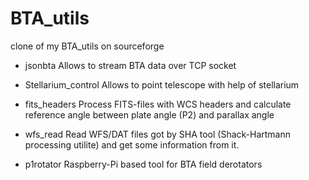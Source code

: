 BTA_utils
=========

clone of my BTA_utils on sourceforge


* jsonbta
Allows to stream BTA data over TCP socket

* Stellarium_control
Allows to point telescope with help of stellarium

* fits_headers
Process FITS-files with WCS headers and calculate reference angle between plate angle (P2) and parallax angle

* wfs_read
Read WFS/DAT files got by SHA tool (Shack-Hartmann processing utilite) and get some information from it.

* p1rotator
Raspberry-Pi based tool for BTA field derotators
